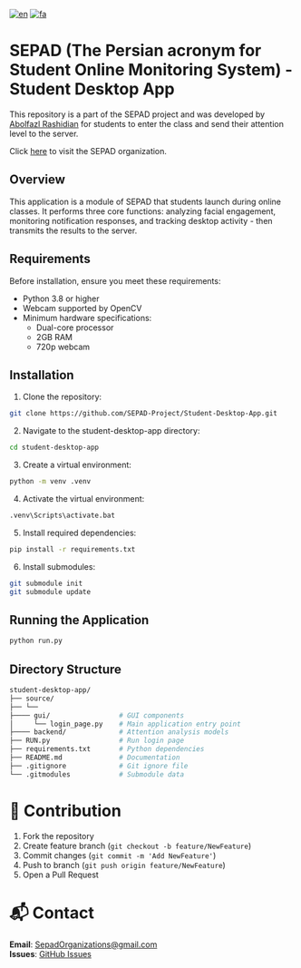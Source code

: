 [![en](https://img.shields.io/badge/lang-en-red.svg)](https://github.com/SEPAD-Project/Student-Desktop-App/blob/main/README.md)
[![fa](https://img.shields.io/badge/lang-fa-blue.svg)](https://github.com/SEPAD-Project/Student-Desktop-App/blob/main/README.fa.md)
# SEPAD (The Persian acronym for Student Online Monitoring System) - Student Desktop App
This repository is a part of the SEPAD project and was developed by [Abolfazl Rashidian](https://github.com/abolfazlrashidian) for students to enter the class and send their attention level to the server.

Click [here](https://github.com/SEPAD-Project) to visit the SEPAD organization.

## Overview
This application is a module of SEPAD that students launch during online classes. It performs three core functions: analyzing facial engagement, monitoring notification responses, and tracking desktop activity - then transmits the results to the server.

## Requirements
Before installation, ensure you meet these requirements:
- Python 3.8 or higher
- Webcam supported by OpenCV
- Minimum hardware specifications:
  - Dual-core processor
  - 2GB RAM
  - 720p webcam

## Installation

1. Clone the repository:
```bash
git clone https://github.com/SEPAD-Project/Student-Desktop-App.git
```
2. Navigate to the student-desktop-app directory:
```bash
cd student-desktop-app
```
3. Create a virtual environment:
```bash
python -m venv .venv
```
4. Activate the virtual environment:
```bash
.venv\Scripts\activate.bat
```
5. Install required dependencies:
```bash
pip install -r requirements.txt
```
6. Install submodules:
```bash
git submodule init
git submodule update
```

## Running the Application
```bash
python run.py
```

## Directory Structure
```bash
student-desktop-app/
├── source/
├── └──
├──── gui/                 # GUI components
│     └── login_page.py    # Main application entry point
├──── backend/             # Attention analysis models
├── RUN.py                 # Run login page
├── requirements.txt       # Python dependencies
├── README.md              # Documentation
├── .gitignore             # Git ignore file
└── .gitmodules            # Submodule data
```

# 📝 Contribution  
1. Fork the repository  
2. Create feature branch (`git checkout -b feature/NewFeature`)  
3. Commit changes (`git commit -m 'Add NewFeature'`)  
4. Push to branch (`git push origin feature/NewFeature`)  
5. Open a Pull Request  

# 📬 Contact  
**Email**: SepadOrganizations@gmail.com  
**Issues**: [GitHub Issues](https://github.com/SEPAD-Project/Student-Desktop-App/issues)  